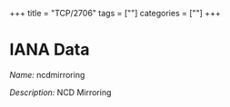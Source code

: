 +++
title = "TCP/2706"
tags = [""]
categories = [""]
+++

# IANA Data

_Name:_ ncdmirroring

_Description:_ NCD Mirroring


